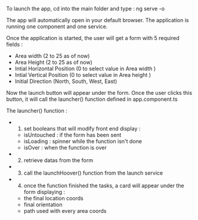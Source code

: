 To launch the app, cd into the main folder and type : ng serve -o

The app will automatically open in your default browser. The application is running one component
and one service.

Once the application is started, the user will get a form with 5 required fields :

-   Area width (2 to 25 as of now)
-   Area Height (2 to 25 as of now)
-   Intial Horizontal Position (0 to select value in Area width )
-   Intial Vertical Position (0 to select value in Area height )
-   Initial Direction (North, South, West, East)

Now the launch button will appear under the form. Once the user clicks this button, it will call the
launcher() function defined in app.component.ts

The launcher() function :

-   1. set booleans that will modify front end display :
    -   isUntouched : if the form has been sent
    -   isLoading : spinner while the function isn't done
    -   isOver : when the function is over
-   2. retrieve datas from the form
-   3. call the launchHoover() function from the launch service
-   4. once the function finished the tasks, a card will appear under the form displaying :
    -   the final location coords
    -   final orientation
    -   path used with every area coords
